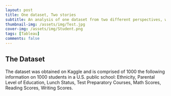```yaml
---
layout: post
title: One dataset, Two stories
subtitle: An analysis of one dataset from two different perspectives, with two different objectives
thumbnail-img: /assets/img/Test.jpg
cover-img: /assets/img/Student.png
tags: [Tableau]
comments: false
---
```


## The Dataset 

The dataset was obtained on Kaggle and is comprised of 1000 the following information on 1000 students in a U.S. public school: Ethnicity, Parental Level of Education, Lunch Status, Test Preparatory Courses, Math Scores, Reading Scores, Writing Scores.
